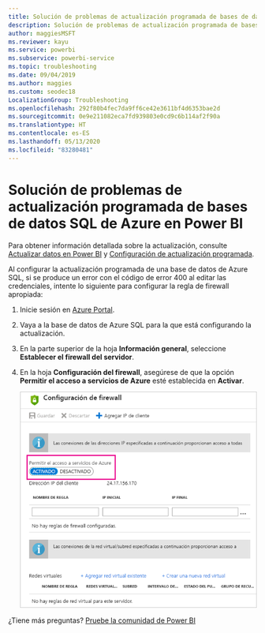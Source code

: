 ```yaml
---
title: Solución de problemas de actualización programada de bases de datos SQL de Azure
description: Solución de problemas de actualización programada de bases de datos SQL de Azure en Power BI
author: maggiesMSFT
ms.reviewer: kayu
ms.service: powerbi
ms.subservice: powerbi-service
ms.topic: troubleshooting
ms.date: 09/04/2019
ms.author: maggies
ms.custom: seodec18
LocalizationGroup: Troubleshooting
ms.openlocfilehash: 292f80b4fec7da9ff6ce42e3611bf4d6353bae2d
ms.sourcegitcommit: 0e9e211082eca7fd939803e0cd9c6b114af2f90a
ms.translationtype: HT
ms.contentlocale: es-ES
ms.lasthandoff: 05/13/2020
ms.locfileid: "83280481"
---
```

# <a name="troubleshooting-scheduled-refresh-for-azure-sql-databases-in-power-bi"></a>Solución de problemas de actualización programada de bases de datos SQL de Azure en Power BI

Para obtener información detallada sobre la actualización, consulte [Actualizar datos en Power BI](refresh-data.md) y [Configuración de actualización programada](refresh-scheduled-refresh.md).

Al configurar la actualización programada de una base de datos de Azure SQL, si se produce un error con el código de error 400 al editar las credenciales, intente lo siguiente para configurar la regla de firewall apropiada:

1. Inicie sesión en [Azure Portal](https://portal.azure.com).

1. Vaya a la base de datos de Azure SQL para la que está configurando la actualización.

1. En la parte superior de la hoja **Información general**, seleccione **Establecer el firewall del servidor**.

1. En la hoja **Configuración del firewall**, asegúrese de que la opción **Permitir el acceso a servicios de Azure** esté establecida en **Activar**.

    ![Servicios permitidos de Azure](media/service-admin-troubleshooting-scheduled-refresh-azure-sql-databases/azurerefresh.png)  

¿Tiene más preguntas? [Pruebe la comunidad de Power BI](https://community.powerbi.com/)
